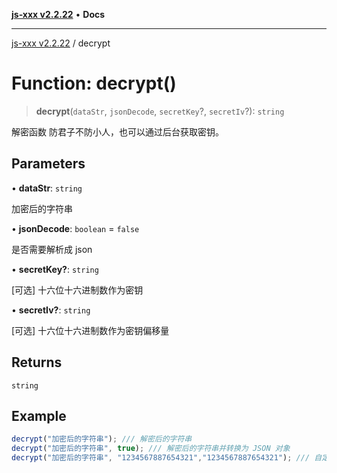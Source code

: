 [**js-xxx v2.2.22**](../README.md) • **Docs**

***

[js-xxx v2.2.22](../README.md) / decrypt

# Function: decrypt()

> **decrypt**(`dataStr`, `jsonDecode`, `secretKey`?, `secretIv`?): `string`

解密函数
防君子不防小人，也可以通过后台获取密钥。

## Parameters

• **dataStr**: `string`

加密后的字符串

• **jsonDecode**: `boolean` = `false`

是否需要解析成 json

• **secretKey?**: `string`

[可选] 十六位十六进制数作为密钥

• **secretIv?**: `string`

[可选] 十六位十六进制数作为密钥偏移量

## Returns

`string`

## Example

```ts
decrypt("加密后的字符串"); /// 解密后的字符串
decrypt("加密后的字符串", true); /// 解密后的字符串并转换为 JSON 对象
decrypt("加密后的字符串", "1234567887654321","1234567887654321"); /// 自定义密钥解密后的字符串
```
